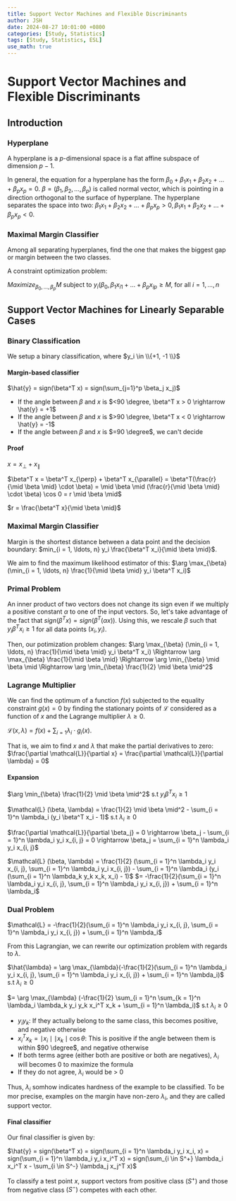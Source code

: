 ```yaml
---
title: Support Vector Machines and Flexible Discriminants
author: JSH
date: 2024-08-27 10:01:00 +0800
categories: [Study, Statistics]
tags: [Study, Statistics, ESL]
use_math: true
---
```

# Support Vector Machines and Flexible Discriminants

## Introduction
### Hyperplane
A hyperplane is a $p$-dimensional space is a flat affine subspace of dimension $p-1$.

In general, the equation for a hyperplane has the form $\beta_0 + \beta_1 x_1 + \beta_2 x_2 + \ldots + \beta_p x_p = 0$.
$\beta = (\beta_1, \beta_2, \ldots, \beta_p)$ is called normal vector, which is pointing in a direction orthogonal to the surface of hyperplane.
The hyperplane separates the space into two: $\beta_1 x_1 + \beta_2 x_2 + \ldots + \beta_p x_p > 0, \beta_1 x_1 + \beta_2 x_2 + \ldots + \beta_p x_p < 0$.

### Maximal Margin Classifier
Among all separating hyperplanes, find the one that makes the biggest gap or margin between the two classes.

A constraint optimization problem:

$Maximize_{\beta_0, \ldots, \beta_p} M$ subject to $y_i(\beta_0, \beta_1 x_{i1} + \ldots + \beta_p x_{ip} \geq M$, for all $i = 1, \ldots, n$

## Support Vector Machines for Linearly Separable Cases
### Binary Classification
We setup a binary classification, where $y_i \in \\{+1, -1 \\}$

#### Margin-based classifier
$\hat{y} = sign(\beta^T x) = sign(\sum_{j=1}^p \beta_j x_j)$
* If the angle between $\beta$ and $x$ is $<90 \degree, \beta^T x > 0 \rightarrow \hat{y} = +1$
* If the angle between $\beta$ and $x$ is $>90 \degree, \beta^T x < 0 \rightarrow \hat{y} = -1$
* If the angle between $\beta$ and $x$ is $=90 \degree$, we can't decide

#### Proof
$x = x_{\perp} + x_{\parallel}$

$\beta^T x = \beta^T x_{\perp} + \beta^T x_{\parallel} = \beta^T(\frac{r}{\mid \beta \mid} \cdot \beta) = \mid \beta \mid (\frac{r}{\mid \beta \mid} \cdot \beta) \cos 0 = r \mid \beta \mid$

$r = \frac{\beta^T x}{\mid \beta \mid}$

### Maximal Margin Classifier
Margin is the shortest distance between a data point and the decision boundary: $min_{i = 1, \ldots, n} y_i \frac{\beta^T x_i}{\mid \beta \mid}$.

We aim to find the maximum likelihood estimator of this: $\arg \max_{\beta} (\min_{i = 1, \ldots, n} \frac{1}{\mid \beta \mid} y_i \beta^T x_i)$

### Primal Problem
An inner product of two vectors does not change its sign even if we multiply a positive constant $\alpha$ to one of the input vectors.
So, let's take advantage of the fact that $sign(\beta^T x) = sign(\beta^T (\alpha x))$.
Using this, we rescale $\beta$ such that $y_i \beta^T x_i \geq 1$ for all data points $(x_i, y_i)$.

Then, our potimization problem changes: $\arg \max_{\beta} (\min_{i = 1, \ldots, n} \frac{1}{\mid \beta \mid} y_i \beta^T x_i) \Rightarrow \arg \max_{\beta} \frac{1}{\mid \beta \mid} \Rightarrow \arg \min_{\beta} \mid \beta \mid \Rightarrow \arg \min_{\beta} \frac{1}{2} \mid \beta \mid^2$

### Lagrange Multiplier
We can find the optimum of a function $f(x)$ subjected to the equality constraint $g(x) = 0$ by finding the stationary points of $\mathcal{L}$ considered as a function of $x$ and the Lagrange multiplier $\lambda \geq 0$.

$\mathcal{L}(x, \lambda) = f(x) + \sum_{i = 1} \lambda_i \cdot g_i(x)$.

That is, we aim to find $x$ and $\lambda$ that make the partial derivatives to zero: $\frac{\partial \mathcal{L}}{\partial x} = \frac{\partial \mathcal{L}}{\partial \lambda} = 0$

#### Expansion
$\arg \min_{\beta} \frac{1}{2} \mid \beta \mid^2$ s.t $y_i \beta^T x_i \geq 1$

$\mathcal{L} (\beta, \lambda) = \frac{1}{2} \mid \beta \mid^2 - \sum_{i = 1}^n \lambda_i (y_i \beta^T x_i - 1)$ s.t $\lambda_i \geq 0$

$\frac{\partial \mathcal{L}}{\partial \beta_j} = 0 \rightarrow \beta_j - \sum_{i = 1}^n \lambda_i y_i x_{i, j} = 0 \rightarrow \beta_j = \sum_{i = 1}^n \lambda_i y_i x_{i, j}$

$\mathcal{L} (\beta, \lambda) = \frac{1}{2} (\sum_{i = 1}^n \lambda_i y_i x_{i, j}, \sum_{i = 1}^n \lambda_i y_i x_{i, j}) - \sum_{i = 1}^n \lambda_i (y_i (\sum_{i = 1}^n \lambda_k y_k x_k, x_i) - 1)$
$= -\frac{1}{2}(\sum_{i = 1}^n \lambda_i y_i x_{i, j}, \sum_{i = 1}^n \lambda_i y_i x_{i, j}) + \sum_{i = 1}^n \lambda_i$

### Dual Problem
$\mathcal{L} = -\frac{1}{2}(\sum_{i = 1}^n \lambda_i y_i x_{i, j}, \sum_{i = 1}^n \lambda_i y_i x_{i, j}) + \sum_{i = 1}^n \lambda_i$

From this Lagrangian, we can rewrite our optimization problem with regards to $\lambda$.

$\hat{\lambda} = \arg \max_{\lambda}(-\frac{1}{2}(\sum_{i = 1}^n \lambda_i y_i x_{i, j}, \sum_{i = 1}^n \lambda_i y_i x_{i, j}) + \sum_{i = 1}^n \lambda_i)$ s.t $\lambda_i \geq 0$

$= \arg \max_{\lambda} (-\frac{1}{2} \sum_{i = 1}^n \sum_{k = 1}^n \lambda_i \lambda_k y_i y_k x_i^T x_k + \sum_{i = 1}^n \lambda_i)$ s.t $\lambda_i \geq 0$

* $y_i y_k$: If they actually belong to the same class, this becomes positive, and negative otherwise
* $x_i^T x_k = \mid x_i \mid \mid x_k \mid \cos \theta$: This is positive if the angle between them is within $90 \degree$, and negative otherwise
* If both terms agree (either both are positive or both are negatives), $\lambda_i$ will becomes 0 to maximize the formula
* If they do not agree, $\lambda_i$ would be > 0

Thus, $\lambda_i$ somhow indicates hardness of the example to be classified.
To be mor precise, examples on the margin have non-zero $\lambda_i$, and they are called support vector.

#### Final classifier
Our final classifier is given by:

$\hat{y} = sign(\beta^T x) = sign(\sum_{i = 1}^n \lambda_i y_i x_i, x) = sign(\sum_{i = 1}^n \lambda_i y_i x_i^T x) = sign(\sum_{i \in S^+} \lambda_i x_i^T x - \sum_{i \in S^-} \lambda_j x_j^T x)$

To classify a test point $x$, support vectors from positive class $(S^+)$ and those from negative class $(S^-)$ competes with each other.


